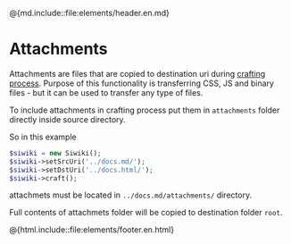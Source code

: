 @{md.include::file:elements/header.en.md}

# Attachments

Attachments are files that are copied to destination uri during [crafting process](index.!). Purpose of this functionality is transferring CSS, JS and binary files - but it can be used to transfer any type of files.

To include attachments in crafting process put them in `attachments` folder directly inside source directory.

So in this example
```php
$siwiki = new Siwiki();
$siwiki->setSrcUri('../docs.md/');
$siwiki->setDstUri('../docs.html/');
$siwiki->craft();
```
attachmets must be located in `../docs.md/attachments/` directory.

Full contents of attachmets folder will be copied to destination folder `root`.

@{html.include::file:elements/footer.en.html}
